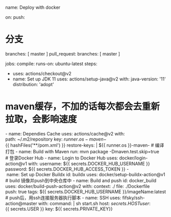 name: Deploy with docker

on:
push:
# 分支
branches: [ master ]
pull_request:
branches: [ master ]

jobs:
compile:
runs-on: ubuntu-latest
steps:
- uses: actions/checkout@v2
- name: Set up JDK 11
uses: actions/setup-java@v2
with:
java-version: '11'
distribution: 'adopt'
# maven缓存，不加的话每次都会去重新拉取，会影响速度
- name: Dependies Cache
uses: actions/cache@v2
with:
path: ~/.m2/repository
key: ${{ runner.os }}-maven-${{ hashFiles('**/pom.xml') }}
restore-keys: |
${{ runner.os }}-maven-
# 编译打包
- name: Build with Maven
run: mvn package -Dmaven.test.skip=true
# 登录Docker Hub
- name: Login to Docker Hub
uses: docker/login-action@v1
with:
username: ${{ secrets.DOCKER_HUB_USERNAME }}
password: ${{ secrets.DOCKER_HUB_ACCESS_TOKEN }}
- name: Set up Docker Buildx
id: buildx
uses: docker/setup-buildx-action@v1
# build 镜像并push到中央仓库中
- name: Build and push
id: docker_build
uses: docker/build-push-action@v2
with:
context: ./
file: ./Dockerfile
push: true
tags: ${{ secrets.DOCKER_HUB_USERNAME }}/imageName:latest
# push后，用ssh连接服务器执行脚本
- name: SSH
uses: fifsky/ssh-action@master
with:
command: |
sh start.sh
host: ${{ secrets.HOST }}
user: ${{ secrets.USER }}
key: ${{ secrets.PRIVATE_KEY}}
